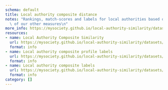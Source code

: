 ```yaml
---
schema: default
title: Local authority composite distance
notes: "Rankings, match-scores and labels for local authorities based on a composite\
  \ of our other measures\n"
more_info: https://mysociety.github.io/local-authority-similarity/datasets/composite_distance/latest
resources:
- name: Local Authority Composite Similarity
  url: https://mysociety.github.io/local-authority-similarity/datasets/composite_distance/latest
  format: info
- name: Local authority composite profile labels
  url: https://mysociety.github.io/local-authority-similarity/datasets/composite_distance/latest
  format: info
- name: Local authority composite labels
  url: https://mysociety.github.io/local-authority-similarity/datasets/composite_distance/latest
  format: info
category: []
---
```

